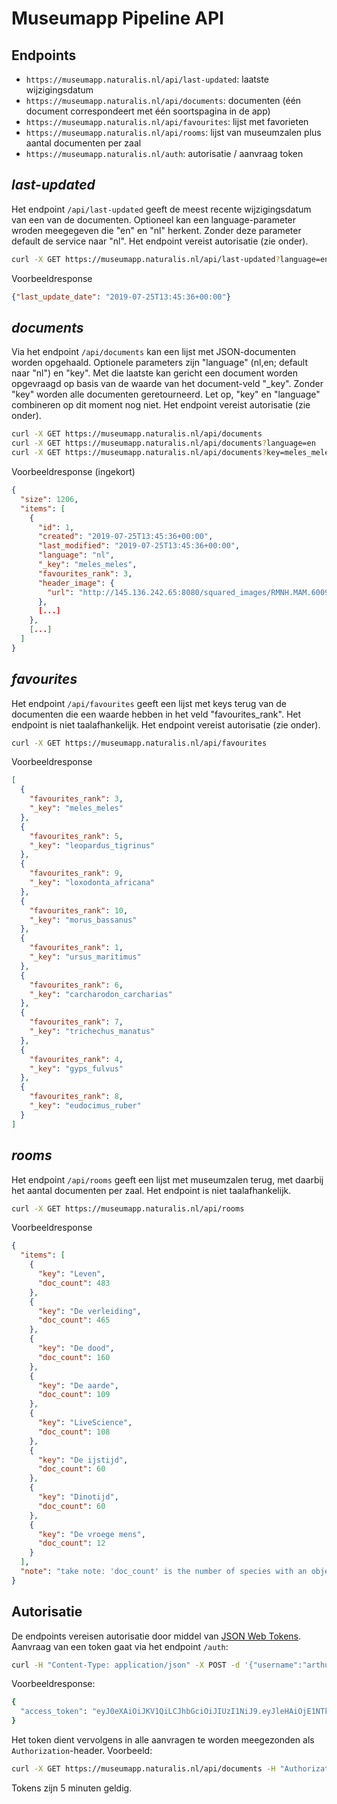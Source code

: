 # Museumapp Pipeline API


## Endpoints
 - `https://museumapp.naturalis.nl/api/last-updated`: laatste wijzigingsdatum
 - `https://museumapp.naturalis.nl/api/documents`: documenten (één document correspondeert met één soortspagina in de app)
 - `https://museumapp.naturalis.nl/api/favourites`: lijst met favorieten
 - `https://museumapp.naturalis.nl/api/rooms`: lijst van museumzalen plus aantal documenten per zaal
 - `https://museumapp.naturalis.nl/auth`: autorisatie / aanvraag token
 
## _last-updated_
Het endpoint `/api/last-updated` geeft de meest recente wijzigingsdatum van een van de documenten. Optioneel kan een language-parameter wroden meegegeven die "en" en "nl" herkent. Zonder deze parameter default de service naar "nl". Het endpoint vereist autorisatie (zie onder).
```bash
curl -X GET https://museumapp.naturalis.nl/api/last-updated?language=en
```
Voorbeeldresponse
```json
{"last_update_date": "2019-07-25T13:45:36+00:00"}
```

## _documents_
Via het endpoint `/api/documents` kan een lijst met JSON-documenten worden opgehaald. Optionele parameters zijn "language" (nl,en; default naar "nl") en "key". Met die laatste kan gericht een document worden opgevraagd op basis van de waarde van het document-veld "\_key". Zonder "key" worden alle documenten geretourneerd. Let op, "key" en "language" combineren op dit moment nog niet. Het endpoint vereist autorisatie (zie onder).
```bash
curl -X GET https://museumapp.naturalis.nl/api/documents
curl -X GET https://museumapp.naturalis.nl/api/documents?language=en
curl -X GET https://museumapp.naturalis.nl/api/documents?key=meles_meles
```
Voorbeeldresponse (ingekort)
```json
{
  "size": 1206,
  "items": [
    {
      "id": 1,
      "created": "2019-07-25T13:45:36+00:00",
      "last_modified": "2019-07-25T13:45:36+00:00",
      "language": "nl",
      "_key": "meles_meles",
      "favourites_rank": 3,
      "header_image": {
        "url": "http://145.136.242.65:8080/squared_images/RMNH.MAM.60099_1_SQUARED.jpg"
      },
      [...]
    },
    [...]
  ]
}
```

## _favourites_
Het endpoint `/api/favourites` geeft een lijst met keys terug van de documenten die een waarde hebben in het veld "favourites_rank". Het endpoint is niet taalafhankelijk. Het endpoint vereist autorisatie (zie onder).
```bash
curl -X GET https://museumapp.naturalis.nl/api/favourites
```
Voorbeeldresponse
```json
[
  {
    "favourites_rank": 3,
    "_key": "meles_meles"
  },
  {
    "favourites_rank": 5,
    "_key": "leopardus_tigrinus"
  },
  {
    "favourites_rank": 9,
    "_key": "loxodonta_africana"
  },
  {
    "favourites_rank": 10,
    "_key": "morus_bassanus"
  },
  {
    "favourites_rank": 1,
    "_key": "ursus_maritimus"
  },
  {
    "favourites_rank": 6,
    "_key": "carcharodon_carcharias"
  },
  {
    "favourites_rank": 7,
    "_key": "trichechus_manatus"
  },
  {
    "favourites_rank": 4,
    "_key": "gyps_fulvus"
  },
  {
    "favourites_rank": 8,
    "_key": "eudocimus_ruber"
  }
]

```

## _rooms_
Het endpoint `/api/rooms` geeft een lijst met museumzalen terug, met daarbij het aantal documenten per zaal. Het endpoint is niet taalafhankelijk.
```bash
curl -X GET https://museumapp.naturalis.nl/api/rooms
```
Voorbeeldresponse
```json
{
  "items": [
    {
      "key": "Leven",
      "doc_count": 483
    },
    {
      "key": "De verleiding",
      "doc_count": 465
    },
    {
      "key": "De dood",
      "doc_count": 160
    },
    {
      "key": "De aarde",
      "doc_count": 109
    },
    {
      "key": "LiveScience",
      "doc_count": 108
    },
    {
      "key": "De ijstijd",
      "doc_count": 60
    },
    {
      "key": "Dinotijd",
      "doc_count": 60
    },
    {
      "key": "De vroege mens",
      "doc_count": 12
    }
  ],
  "note": "take note: 'doc_count' is the number of species with an object in the corresponding room, not the actual number of objects"
}

```

## Autorisatie
De endpoints vereisen autorisatie door middel van  [JSON Web Tokens](https://jwt.io/). Aanvraag van een token gaat via het endpoint `/auth`:
```bash
curl -H "Content-Type: application/json" -X POST -d '{"username":"arthur","password":"dont_panic"}' https://museumapp.naturalis.nl/auth
```
Voorbeeldresponse:
```bash
{
  "access_token": "eyJ0eXAiOiJKV1QiLCJhbGciOiJIUzI1NiJ9.eyJleHAiOjE1NTkzMTEwNDUsImlhdCI6MTU1OTMxMDc0NSwibmJmIjoxNTU5MzEwNzQ1LCJpZGVudGl0eSI6IjEifQ.BKpjIz-SeHPGXWrTcAbUwNwsOXxC8UMyjnxRFo8iRMA"
}
```
Het token dient vervolgens in alle aanvragen te worden meegezonden als `Authorization`-header. Voorbeeld:
```bash
curl -X GET https://museumapp.naturalis.nl/api/documents -H "Authorization: JWT eyJ0eXAiOiJKV1QiLCJhbGciOiJIUzI1NiJ9.eyJleHAiOjE1NTkzMTEwNDUsImlhdCI6MTU1OTMxMDc0NSwibmJmIjoxNTU5MzEwNzQ1LCJpZGVudGl0eSI6IjEifQ.BKpjIz-SeHPGXWrTcAbUwNwsOXxC8UMyjnxRFo8iRMA"
```
Tokens zijn 5 minuten geldig.

